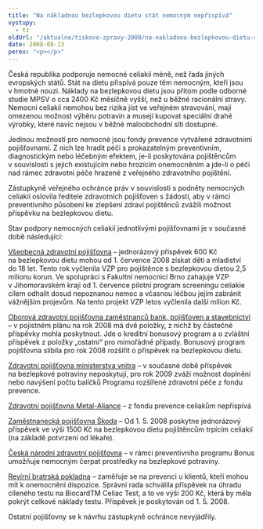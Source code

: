 ```yaml
---
title: "Na nákladnou bezlepkovou dietu stát nemocným nepřispívá"
vystupy:
  - tz
oldUrl: "/aktualne/tiskove-zpravy-2008/na-nakladnou-bezlepkovou-dietu-stat-nemocnym-neprispiva"
date: 2008-08-13
perex: "<p></p>"
---
```


<!-- imported from the old website -->

<p class="Nadpis1 perex">Česká republika podporuje nemocné celiakií méně, než řada jiných evropských států. Stát na dietu přispívá pouze těm nemocným, kteří jsou v hmotné nouzi. Náklady na bezlepkovou dietu jsou přitom podle odborné studie MPSV o cca 2400 Kč měsíčně vyšší, než u běžné racionální stravy. Nemocní celiakií nemohou bez rizika jíst ve veřejném stravování, mají omezenou možnost výběru potravin a musejí kupovat speciální drahé výrobky, které navíc nejsou v běžné maloobchodní síti dostupné.</p><p class="Normln-web">Jedinou možností pro nemocné jsou fondy prevence vytvářené zdravotními pojišťovnami. Z nich lze hradit péči s prokazatelným preventivním, diagnostickým nebo léčebným efektem, je-li poskytována pojištěncům v souvislosti s jejich existujícím nebo hrozícím onemocněním a jde-li o péči nad rámec zdravotní péče hrazené z veřejného zdravotního pojištění.</p><p class="Normln-web">Zástupkyně veřejného ochránce práv v souvislosti s podněty nemocných celiakií oslovila ředitele zdravotních pojišťoven s žádostí, aby v rámci preventivního působení ke zlepšení zdraví pojištěnců zvážili možnost příspěvku na bezlepkovou dietu.</p><p class="Normln-web">Stav podpory nemocných celiakií jednotlivými pojišťovnami je v současné době následující:</p><p class="Normln-web"><span style="TEXT-DECORATION: underline">Všeobecná zdravotní pojišťovna</span> – jednorázový příspěvek 600 Kč na bezlepkovou dietu mohou od 1. července 2008 získat děti a mladiství do 18 let. Tento rok vyčlenila VZP pro pojištěnce s bezlepkovou dietou 2,5 milionu korun. Ve spolupráci s Fakultní nemocnicí Brno zahajuje VZP v Jihomoravském kraji od 1. července pilotní program screeningu celiakie cílem odhalit dosud nepoznanou nemoc a včasnou léčbou jejím zabránit vážnějším projevům. Na tento projekt VZP letos vyčlenila další milion Kč.</p><p class="Normln-web"><span style="TEXT-DECORATION: underline">Oborová zdravotní pojišťovna zaměstnanců bank, pojišťoven a stavebnictví</span> – v pojistném plánu na rok 2008 má dvě položky, z nichž by částečné příspěvky mohla poskytnout. Jde o kreditní bonusový program a o zvláštní příspěvek z položky „ostatní“ pro mimořádné případy. Bonusový program pojišťovna slíbila pro rok 2008 rozšířit o příspěvek na bezlepkovou dietu.</p><p class="Normln-web"><span style="TEXT-DECORATION: underline">Zdravotní pojišťovna ministerstva vnitra</span> – v současné době příspěvek na bezlepkové potraviny neposkytují, pro rok 2009 zváží možnost doplnění nebo navýšení počtu balíčků Programu rozšířené zdravotní péče z fondu prevence.</p><p class="Normln-web"><span style="TEXT-DECORATION: underline">Zdravotní pojišťovna Metal-Aliance</span> – z fondu prevence celiakům nepřispívá</p><p class="Normln-web"><span style="TEXT-DECORATION: underline">Zaměstnanecká pojišťovna Škoda</span> – Od 1. 5. 2008 poskytne jednorázový příspěvek ve výši 1500 Kč na bezlepkovou dietu pojištěncům trpícím celiakií (na základě potvrzení od lékaře).</p><p class="Normln-web"><span style="TEXT-DECORATION: underline">Česká národní zdravotní pojišťovna</span> – v rámci preventivního programu Bonus umožňuje nemocným čerpat prostředky na bezlepkové potraviny.</p><p class="Normln-web"><span style="TEXT-DECORATION: underline">Revírní bratrská pokladna</span> – zaměřuje se na prevenci u klientů, kteří mohou mít k onemocnění dispozice. Správní rada schválila příspěvek na úhradu cíleného testu na BiocardTM Celiac Test, a to ve výši 200 Kč, která by měla pokrýt celkové náklady testu. Příspěvek je poskytován od 1. 5. 2008.</p><p class="Normln-web">Ostatní pojišťovny se k návrhu zástupkyně ochránce nevyjádřily.</p><p class="Normln-web"> </p><p class="Normln"> </p>
